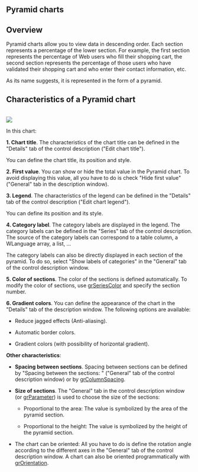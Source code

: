 
## Pyramid charts
			



## Overview
<a name="overview_ELTTEXTE000137"></a>
Pyramid charts allow you to view data in descending order. Each section represents a percentage of the lower section. For example, the first section represents the percentage of Web users who fill their shopping cart, the second section represents the percentage of those users who have validated their shopping cart and who enter their contact information, etc.

As its name suggests, it is represented in the form of a pyramid.

<a name="NOTE2"></a>
<a name="NOTE2_1"></a>


## Characteristics of a Pyramid chart
<a name="characteristics_pyramid_chart_ELTTEXTE000161"></a><br>![](https://doc.pcsoft.fr/en-US/images/image.awp?langid=3&name=Graphe_pyramide%20-%20HC%20N%B0001.gif&type=thumb)


In this chart:

**1. Chart title**. The characteristics of the chart title can be defined in the "Details" tab of the control description ("Edit chart title").

You can define the chart title, its position and style.

**2. First value**. You can show or hide the total value in the Pyramid chart. To avoid displaying this value, all you have to do is check "Hide first value" ("General" tab in the description window).  

**3. Legend**. The characteristics of the legend can be defined in the "Details" tab of the control description ("Edit chart legend").

You can define its position and its style.

**4. Category label**. The category labels are displayed in the legend. The category labels can be defined in the "Series" tab of the control description. The source of the category labels can correspond to a table column, a WLanguage array, a list, ... 

The category labels can also be directly displayed in each section of the pyramid. To do so, select "Show labels of categories" in the "General" tab of the control description window. 

**5. Color of sections**. The color of the sections is defined automatically. To modify the color of sections, use [grSeriesColor](../WDLang3/3042013.md) and specify the section number. 

**6. Gradient colors**. You can define the appearance of the chart in the "Details" tab of the description window. The following options are available:

- Reduce jagged effects (Anti-aliasing).

- Automatic border colors.

- Gradient colors (with possibility of horizontal gradient).




**Other characteristics**: 

- **Spacing between sections**. Spacing between sections can be defined by "Spacing between the sections: " ("General" tab of the control description window) or by [grColumnSpacing](../WDLang3/3042014.md). 

- **Size of sections**. The "General" tab in the control description window (or [grParameter](../WDLang3/1000018337.md)) is used to choose the size of the sections: 

	- Proportional to the area: The value is symbolized by the area of the pyramid section.

	- Proportional to the height: The value is symbolized by the height of the pyramid section. 




- The chart can be oriented: All you have to do is define the rotation angle according to the different axes in the "General" tab of the control description window. A chart can also be oriented programmatically with [grOrientation](../WDLang3/3042043.md). 





